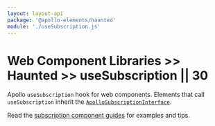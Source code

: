 ```yaml
---
layout: layout-api
package: '@apollo-elements/haunted'
module: './useSubscription.js'
---
```

# Web Component Libraries >> Haunted >> useSubscription || 30

Apollo `useSubscription` hook for web components. Elements that call `useSubscription` inherit the [`ApolloSubscriptionInterface`](/api/interfaces/subscription/).

Read the [subscription component guides](../../../../guides/building-apps/subscriptions/) for examples and tips.
